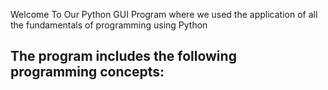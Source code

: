 Welcome To Our Python GUI Program where we used the application of all the fundamentals of programming using Python

The program includes the following programming concepts:
- 
